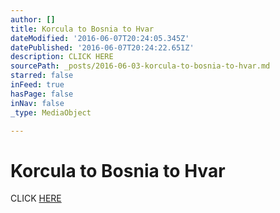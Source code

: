 ```yaml
---
author: []
title: Korcula to Bosnia to Hvar
dateModified: '2016-06-07T20:24:05.345Z'
datePublished: '2016-06-07T20:24:22.651Z'
description: CLICK HERE
sourcePath: _posts/2016-06-03-korcula-to-bosnia-to-hvar.md
starred: false
inFeed: true
hasPage: false
inNav: false
_type: MediaObject

---
```

# Korcula to Bosnia to Hvar

CLICK [HERE][0]

[0]: http://www.acevedophoto.net/Korcula-to-Bosnia-to-Hvar/n-MGSrZs